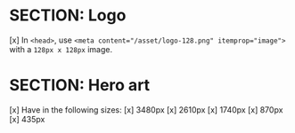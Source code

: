 # SECTION: Logo
[x] In `<head>`, use `<meta content="/asset/logo-128.png" itemprop="image">` with a `128px x 128px` image.

# SECTION: Hero art
[x] Have in the following sizes:
  [x] 3480px
  [x] 2610px
  [x] 1740px
  [x] 870px
  [x] 435px
